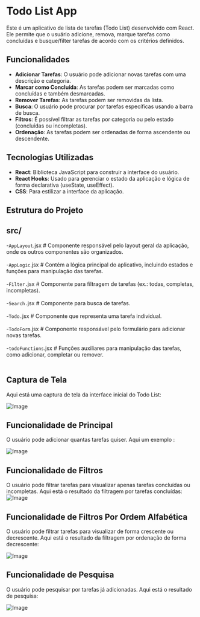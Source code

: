 # Todo List App

Este é um aplicativo de lista de tarefas (Todo List) desenvolvido com React. Ele permite que o usuário adicione, remova, marque tarefas como concluídas e busque/filter tarefas de acordo com os critérios definidos.

## Funcionalidades

- **Adicionar Tarefas**: O usuário pode adicionar novas tarefas com uma descrição e categoria.
- **Marcar como Concluída**: As tarefas podem ser marcadas como concluídas e também desmarcadas.
- **Remover Tarefas**: As tarefas podem ser removidas da lista.
- **Busca**: O usuário pode procurar por tarefas específicas usando a barra de busca.
- **Filtros**: É possível filtrar as tarefas por categoria ou pelo estado (concluídas ou incompletas).
- **Ordenação**: As tarefas podem ser ordenadas de forma ascendente ou descendente.

## Tecnologias Utilizadas

- **React**: Biblioteca JavaScript para construir a interface do usuário.
- **React Hooks**: Usado para gerenciar o estado da aplicação e lógica de forma declarativa (useState, useEffect).
- **CSS**: Para estilizar a interface da aplicação.

## Estrutura do Projeto

src/
-
-`AppLayout`.jsx           # Componente responsável pelo layout geral da aplicação, onde os outros componentes são organizados. <br><br>
-`AppLogic`.jsx            # Contém a lógica principal do aplicativo, incluindo estados e funções para manipulação das tarefas. <br><br>
-`Filter.`jsx              # Componente para filtragem de tarefas (ex.: todas, completas, incompletas). <br><br>
-`Search.`jsx              # Componente para busca de tarefas. <br><br>
-`Todo.`jsx                # Componente que representa uma tarefa individual. <br><br>
-`TodoForm`.jsx            # Componente responsável pelo formulário para adicionar novas tarefas. <br><br>
-`todoFunctions`.jsx       # Funções auxiliares para manipulação das tarefas, como adicionar, completar ou remover. <br><br>


## Captura de Tela

Aqui está uma captura de tela da interface inicial do Todo List:

![Image](https://github.com/user-attachments/assets/2598b73f-c606-4c7f-8336-09c4bb22cfe6)

## Funcionalidade de Principal

O usuário pode adicionar quantas tarefas quiser. Aqui um exemplo :

![Image](https://github.com/user-attachments/assets/91912758-d8b4-4ab8-a9d0-03ca95b968f0)


## Funcionalidade de Filtros

O usuário pode filtrar tarefas para visualizar apenas tarefas concluídas ou incompletas. Aqui está o resultado da filtragem por tarefas concluídas:
![Image](https://github.com/user-attachments/assets/0428b601-78a2-4ea0-9e67-fd036de7c9e8)


## Funcionalidade de Filtros Por Ordem Alfabética

O usuário pode filtrar tarefas para visualizar de forma crescente ou decrescente. Aqui está o resultado da filtragem por ordenação de forma decrescente:

![Image](https://github.com/user-attachments/assets/d3924415-0bb0-4e94-a16a-b35837502e30)

## Funcionalidade de Pesquisa

O usuário pode pesquisar por tarefas já adicionadas. Aqui está o resultado de pesquisa:

![Image](https://github.com/user-attachments/assets/db95a7d0-af56-4b19-9ef6-4e40f4a4d3c2)

